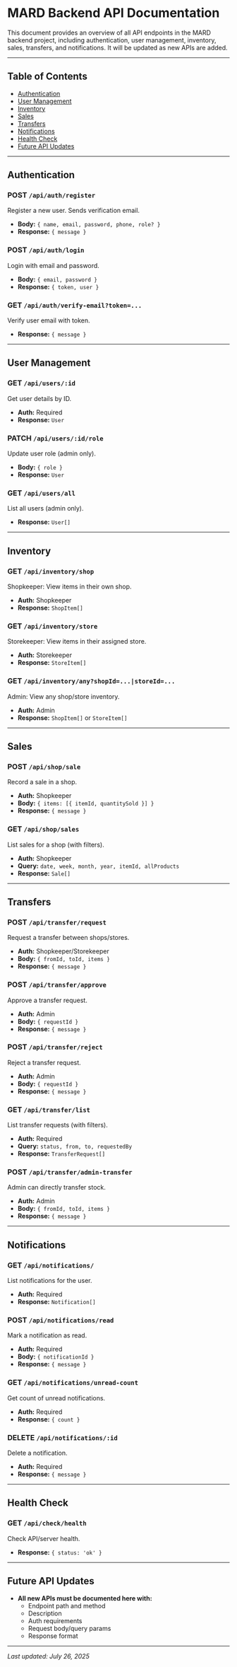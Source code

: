 # MARD Backend API Documentation

This document provides an overview of all API endpoints in the MARD backend project, including authentication, user management, inventory, sales, transfers, and notifications. It will be updated as new APIs are added.

---

## Table of Contents

- [Authentication](#authentication)
- [User Management](#user-management)
- [Inventory](#inventory)
- [Sales](#sales)
- [Transfers](#transfers)
- [Notifications](#notifications)
- [Health Check](#health-check)
- [Future API Updates](#future-api-updates)

---

## Authentication

### POST `/api/auth/register`

Register a new user. Sends verification email.

- **Body:** `{ name, email, password, phone, role? }`
- **Response:** `{ message }`

### POST `/api/auth/login`

Login with email and password.

- **Body:** `{ email, password }`
- **Response:** `{ token, user }`

### GET `/api/auth/verify-email?token=...`

Verify user email with token.

- **Response:** `{ message }`

---

## User Management

### GET `/api/users/:id`

Get user details by ID.

- **Auth:** Required
- **Response:** `User`

### PATCH `/api/users/:id/role`

Update user role (admin only).

- **Body:** `{ role }`
- **Response:** `User`

### GET `/api/users/all`

List all users (admin only).

- **Response:** `User[]`

---

## Inventory

### GET `/api/inventory/shop`

Shopkeeper: View items in their own shop.

- **Auth:** Shopkeeper
- **Response:** `ShopItem[]`

### GET `/api/inventory/store`

Storekeeper: View items in their assigned store.

- **Auth:** Storekeeper
- **Response:** `StoreItem[]`

### GET `/api/inventory/any?shopId=...|storeId=...`

Admin: View any shop/store inventory.

- **Auth:** Admin
- **Response:** `ShopItem[]` or `StoreItem[]`

---

## Sales

### POST `/api/shop/sale`

Record a sale in a shop.

- **Auth:** Shopkeeper
- **Body:** `{ items: [{ itemId, quantitySold }] }`
- **Response:** `{ message }`

### GET `/api/shop/sales`

List sales for a shop (with filters).

- **Auth:** Shopkeeper
- **Query:** `date, week, month, year, itemId, allProducts`
- **Response:** `Sale[]`

---

## Transfers

### POST `/api/transfer/request`

Request a transfer between shops/stores.

- **Auth:** Shopkeeper/Storekeeper
- **Body:** `{ fromId, toId, items }`
- **Response:** `{ message }`

### POST `/api/transfer/approve`

Approve a transfer request.

- **Auth:** Admin
- **Body:** `{ requestId }`
- **Response:** `{ message }`

### POST `/api/transfer/reject`

Reject a transfer request.

- **Auth:** Admin
- **Body:** `{ requestId }`
- **Response:** `{ message }`

### GET `/api/transfer/list`

List transfer requests (with filters).

- **Auth:** Required
- **Query:** `status, from, to, requestedBy`
- **Response:** `TransferRequest[]`

### POST `/api/transfer/admin-transfer`

Admin can directly transfer stock.

- **Auth:** Admin
- **Body:** `{ fromId, toId, items }`
- **Response:** `{ message }`

---

## Notifications

### GET `/api/notifications/`

List notifications for the user.

- **Auth:** Required
- **Response:** `Notification[]`

### POST `/api/notifications/read`

Mark a notification as read.

- **Auth:** Required
- **Body:** `{ notificationId }`
- **Response:** `{ message }`

### GET `/api/notifications/unread-count`

Get count of unread notifications.

- **Auth:** Required
- **Response:** `{ count }`

### DELETE `/api/notifications/:id`

Delete a notification.

- **Auth:** Required
- **Response:** `{ message }`

---

## Health Check

### GET `/api/check/health`

Check API/server health.

- **Response:** `{ status: 'ok' }`

---

## Future API Updates

- **All new APIs must be documented here with:**
  - Endpoint path and method
  - Description
  - Auth requirements
  - Request body/query params
  - Response format

---

_Last updated: July 26, 2025_

